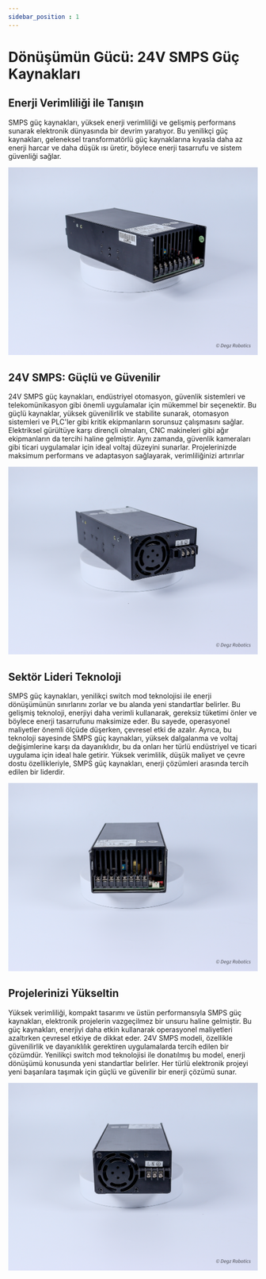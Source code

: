 ```yaml
---
sidebar_position : 1
---
```

# Dönüşümün Gücü: 24V SMPS Güç Kaynakları
## Enerji Verimliliği ile Tanışın 

SMPS güç kaynakları, yüksek enerji verimliliği ve gelişmiş performans sunarak elektronik dünyasında bir devrim yaratıyor. Bu yenilikçi güç kaynakları, geleneksel transformatörlü güç kaynaklarına kıyasla daha az enerji harcar ve daha düşük ısı üretir, böylece enerji tasarrufu ve sistem güvenliği sağlar.

![24V-Güç-Kaynağı](./image/guc-kaynaklari-08.jpg)

## 24V SMPS: Güçlü ve Güvenilir



24V SMPS güç kaynakları, endüstriyel otomasyon, güvenlik sistemleri ve telekomünikasyon gibi önemli uygulamalar için mükemmel bir seçenektir. Bu güçlü kaynaklar, yüksek güvenilirlik ve stabilite sunarak, otomasyon sistemleri ve PLC'ler gibi kritik ekipmanların sorunsuz çalışmasını sağlar. Elektriksel gürültüye karşı dirençli olmaları, CNC makineleri gibi ağır ekipmanların da tercihi haline gelmiştir. Aynı zamanda, güvenlik kameraları gibi ticari uygulamalar için ideal voltaj düzeyini sunarlar. Projelerinizde maksimum performans ve adaptasyon sağlayarak, verimliliğinizi artırırlar

![24V-Güç-Kaynağı](./image/guc-kaynaklari-10.jpg)

## Sektör Lideri Teknoloji
SMPS güç kaynakları, yenilikçi switch mod teknolojisi ile enerji dönüşümünün sınırlarını zorlar ve bu alanda yeni standartlar belirler. Bu gelişmiş teknoloji, enerjiyi daha verimli kullanarak, gereksiz tüketimi önler ve böylece enerji tasarrufunu maksimize eder. Bu sayede, operasyonel maliyetler önemli ölçüde düşerken, çevresel etki de azalır. Ayrıca, bu teknoloji sayesinde SMPS güç kaynakları, yüksek dalgalanma ve voltaj değişimlerine karşı da dayanıklıdır, bu da onları her türlü endüstriyel ve ticari uygulama için ideal hale getirir. Yüksek verimlilik, düşük maliyet ve çevre dostu özellikleriyle, SMPS güç kaynakları, enerji çözümleri arasında tercih edilen bir liderdir.

![24V-Güç-Kaynağı](./image/guc-kaynaklari-06.jpg)

## Projelerinizi Yükseltin 


Yüksek verimliliği, kompakt tasarımı ve üstün performansıyla SMPS güç kaynakları, elektronik projelerin vazgeçilmez bir unsuru haline gelmiştir. Bu güç kaynakları, enerjiyi daha etkin kullanarak operasyonel maliyetleri azaltırken çevresel etkiye de dikkat eder. 24V SMPS modeli, özellikle güvenilirlik ve dayanıklılık gerektiren uygulamalarda tercih edilen bir çözümdür. Yenilikçi switch mod teknolojisi ile donatılmış bu model, enerji dönüşümü konusunda yeni standartlar belirler. Her türlü elektronik projeyi yeni başarılara taşımak için güçlü ve güvenilir bir enerji çözümü sunar.

![24V-Güç-Kaynağı](./image/guc-kaynaklari-05.jpg)
